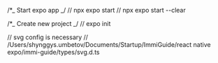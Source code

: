/\*_ Start expo app _/
// npx expo start
// npx expo start --clear

/\*_ Create new project _/
// expo init

// svg config is necessary
// /Users/shynggys.umbetov/Documents/Startup/ImmiGuide/react native expo/immi-guide/types/svg.d.ts
